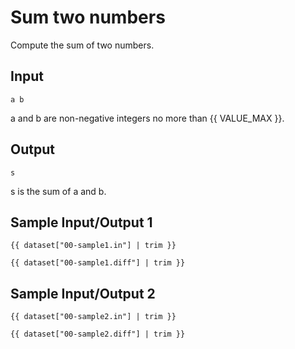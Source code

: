 # Sum two numbers

Compute the sum of two numbers.

## Input

```
a b
```

a and b are non-negative integers no more than {{ VALUE_MAX }}.

## Output

```
s
```

s is the sum of a and b.

## Sample Input/Output 1

```
{{ dataset["00-sample1.in"] | trim }}
```

```
{{ dataset["00-sample1.diff"] | trim }}
```

## Sample Input/Output 2

```
{{ dataset["00-sample2.in"] | trim }}
```

```
{{ dataset["00-sample2.diff"] | trim }}
```
